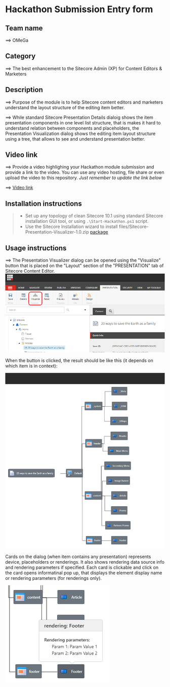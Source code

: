 # Hackathon Submission Entry form

## Team name

⟹ OMeGa

## Category

⟹ The best enhancement to the Sitecore Admin (XP) for Content Editors & Marketers

## Description

⟹ Purpose of the module is to help Sitecore content editors and marketers understand the layout structure of the editing item better.

⟹ While standard Sitecore Presentation Details dialoig shows the item presentation components in one level list structure, that is makes it hard to understand relation between components and placeholders, the Presentation Visualization dialog shows the editing item layout structure using a tree, that allows to see and understand presentation better.

## Video link

⟹ Provide a video highlighing your Hackathon module submission and provide a link to the video. You can use any video hosting, file share or even upload the video to this repository. _Just remember to update the link below_

⟹ [Video link](https://www.youtube.com/watch?v=POa7mtDc4bE)

## Installation instructions

> -   Set up any topology of clean Sitecore 10.1 using standard Sitecore installation GUI tool, or using `.\Start-Hackathon.ps1` script.
> -   Use the Sitecore Installation wizard to install files/Sitecore-Presentation-Visualizer-1.0.zip [package](files/Sitecore-Presentation-Visualizer-1.0.zip)

## Usage instructions

⟹ The Presentation Visualizer dialog can be opened using the "Visualize" button that is placed on the "Layout" section of the "PRESENTATION" tab of Sitecore Content Editor.
![Visualize button](files/1-VisualizeButton.png?raw=true "Visualize button")

When the button is clicked, the result should be like this (it depends on which item is in context):

![The dialog](files/2-TheDialog.png?raw=true "The dialog")

Cards on the dialog (when item contains any presentation) represents device, placeholders or renderings. It also shows rendering data source info and rendering parameters if specified. Each card is clickable and click on the card opens informatinal pop up, that displays the element display name or rendering parameters (for renderings only).

![Rendering Parameters](files/3-RenderingParameters.png?raw=true "Rendering Parameters")
